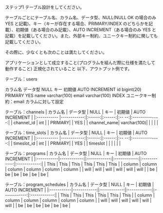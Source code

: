 ステップ1
テーブル設計をしてください。

テーブルごとにテーブル名、カラム名、データ型、NULL(NULL OK の場合のみ YES と記載)、キー（キーが存在する場合、PRIMARY/INDEX のどちらかを記載）、初期値（ある場合のみ記載）、AUTO INCREMENT（ある場合のみ YES と記載）を記載してください。また、外部キー制約、ユニークキー制約に関しても記載してください。

その際に、少なくとも次のことは満たしてください。

アプリケーションとして成立すること(プログラムを組んだ際に仕様を満たして動作すること)
正規化されていること
以下、アウトプット例です。

テーブル：users

カラム名	データ型	NULL	キー	初期値	AUTO INCREMENT
id	bigint(20)		PRIMARY		YES
name	varchar(100)
email	varchar(100)		INDEX
ユニークキー制約：email カラムに対して設定

テーブル：channels
|   カラム名   |    データ型   |  NULL |   キー  | 初期値 | AUTO INCREMENT |
|:----------- |------------:|:------:|:------:|:-- --:|:--------------:|
| channel_id  | int         |        | PRIMARY|       | YES            |
| channel_name| varchar(100)|        |        |       |                |

テーブル：time_slots
|   カラム名   |    データ型   |  NULL |   キー  | 初期値 | AUTO INCREMENT |
|:----------- |------------:|:------:|:------:|:-- --:|:--------------:|
| timeslot_id | int         |        | PRIMARY|       | YES            |
| timeslot    | |        |        |       |                |

テーブル：programs
| カラム名 | データ型 | NULL | キー | 初期値 | AUTO INCREMENT |
|:-----------|------------:|:------------:|:------------:|:------------:|:------------:|
| This       | This        | This         | This         | This         | This         |
| column     | column      | column       | column       | column       | column       |
| will       | will        | will         | will         | will         | will         |
| be         | be          | be           | be           | be           | be           |

テーブル：program_schedules
| カラム名 | データ型 | NULL | キー | 初期値 | AUTO INCREMENT |
|:-----------|------------:|:------------:|:------------:|:------------:|:------------:|
| This       | This        | This         | This         | This         | This         |
| column     | column      | column       | column       | column       | column       |
| will       | will        | will         | will         | will         | will         |
| be         | be          | be           | be           | be           | be           |
